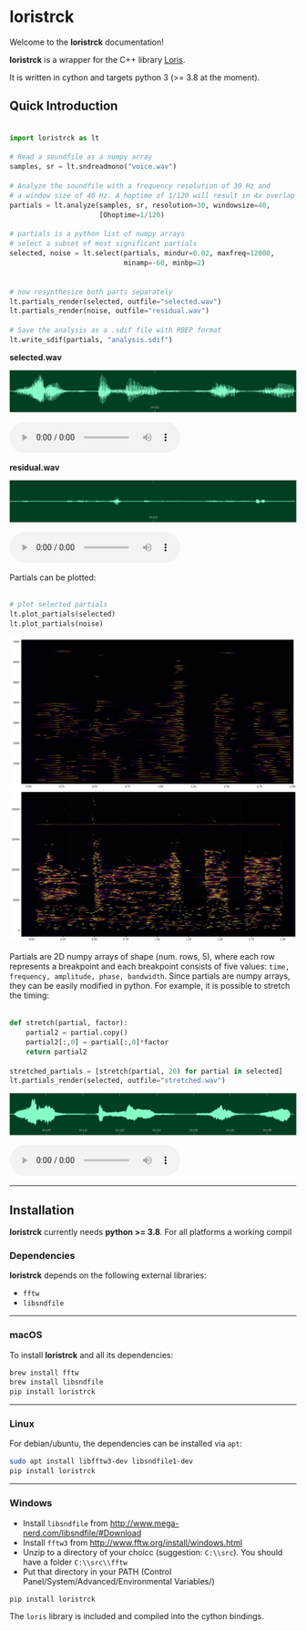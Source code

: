 # loristrck

Welcome to the **loristrck** documentation!

**loristrck** is a wrapper for the C++ library [Loris](<https://sourceforge.net/projects/loris/files/Loris/>).

It is written in cython and targets python 3 (>= 3.8 at the moment). 

## Quick Introduction

```python

import loristrck as lt

# Read a soundfile as a numpy array
samples, sr = lt.sndreadmono("voice.wav")

# Analyze the soundfile with a frequency resolution of 30 Hz and 
# a window size of 40 Hz. A hoptime of 1/120 will result in 4x overlap
partials = lt.analyze(samples, sr, resolution=30, windowsize=40, 
                      [Ohoptime=1/120)

# partials is a python list of numpy arrays
# select a subset of most significant partials
selected, noise = lt.select(partials, mindur=0.02, maxfreq=12000, 
                            minamp=-60, minbp=2)


# now resynthesize both parts separately 
lt.partials_render(selected, outfile="selected.wav")
lt.partials_render(noise, outfile="residual.wav")

# Save the analysis as a .sdif file with RBEP format
lt.write_sdif(partials, "analysis.sdif")
```

**selected.wav**

![](assets/sine.png)

<audio controls="controls">
  <source type="audio/mp3" src="assets/sine.mp3"></source>
  <source type="audio/ogg" src="assets/sine.ogg"></source>
</audio>

**residual.wav**

![](assets/noise.png)

<audio controls="controls">
  <source type="audio/mp3" src="assets/noise.mp3"></source>[I[O]]
  <source type="audio/ogg" src="assets/noise.ogg"></source>
</audio>

Partials can be plotted:

``` python

# plot selected partials
lt.plot_partials(selected)
lt.plot_partials(noise)

```

![](assets/plot-select.png)
![](assets/plot-residual.png)

Partials are 2D numpy arrays of shape (num. rows, 5), where each row represents a breakpoint and each breakpoint
consists of five values: ``time, frequency, amplitude, phase, bandwidth``.
Since partials are numpy arrays, they can be easily modified in python. For example, it is possible to stretch the timing:

``` python

def stretch(partial, factor):
    partial2 = partial.copy()
    partial2[:,0] = partial[:,0]*factor
    return partial2
    
stretched_partials = [stretch(partial, 20) for partial in selected]
lt.partials_render(selected, outfile="stretched.wav")

```

![](assets/stretched.png)

<audio controls="controls">
  <source type="audio/mp3" src="assets/stretched.mp3"></source>
  <source type="audio/ogg" src="assets/stretched.ogg"></source>
</audio>


----

## Installation

**loristrck** currently needs **python >= 3.8**. For all platforms a working compil

### Dependencies

**loristrck** depends on the following external libraries:

* `fftw`
* `libsndfile` 

----

### macOS

To install **loristrck** and all its dependencies:

```bash
brew install fftw
brew install libsndfile
pip install loristrck
```

----

### Linux

For debian/ubuntu, the dependencies can be installed via `apt`:

```bash
sudo apt install libfftw3-dev libsndfile1-dev
pip install loristrck
```

----

### Windows

* Install ``libsndfile`` from http://www.mega-nerd.com/libsndfile/#Download
* Install ``fftw3`` from http://www.fftw.org/install/windows.html
* Unzip to a directory of your choicc (suggestion: ``C:\\src``). You should have a folder ``C:\\src\\fftw`` 
* Put that directory in your PATH (Control Panel/System/Advanced/Environmental Variables/)

```
pip install loristrck

```

The ``loris`` library is included and compiled into the cython bindings. 

